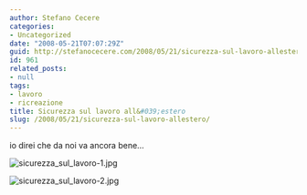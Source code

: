 ```yaml
---
author: Stefano Cecere
categories:
- Uncategorized
date: "2008-05-21T07:07:29Z"
guid: http://stefanocecere.com/2008/05/21/sicurezza-sul-lavoro-allestero/
id: 961
related_posts:
- null
tags:
- lavoro
- ricreazione
title: Sicurezza sul lavoro all&#039;estero
slug: /2008/05/21/sicurezza-sul-lavoro-allestero/
---
```


io direi che da noi va ancora bene&#8230;
  
![sicurezza_sul_lavoro-1.jpg](http://stefanocecere.com/wp-content/uploads/sites/3/2008/05/sicurezza_sul_lavoro-1.jpg)

![sicurezza_sul_lavoro-2.jpg](http://stefanocecere.com/wp-content/uploads/sites/3/2008/05/sicurezza_sul_lavoro-2.jpg)